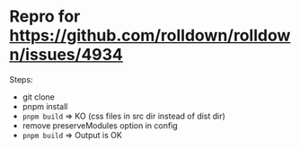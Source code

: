 # Repro for https://github.com/rolldown/rolldown/issues/4934

Steps:

* git clone
* pnpm install
* `pnpm build` => KO (css files in src dir instead of dist dir)
* remove preserveModules option in config
* `pnpm build` => Output is OK
